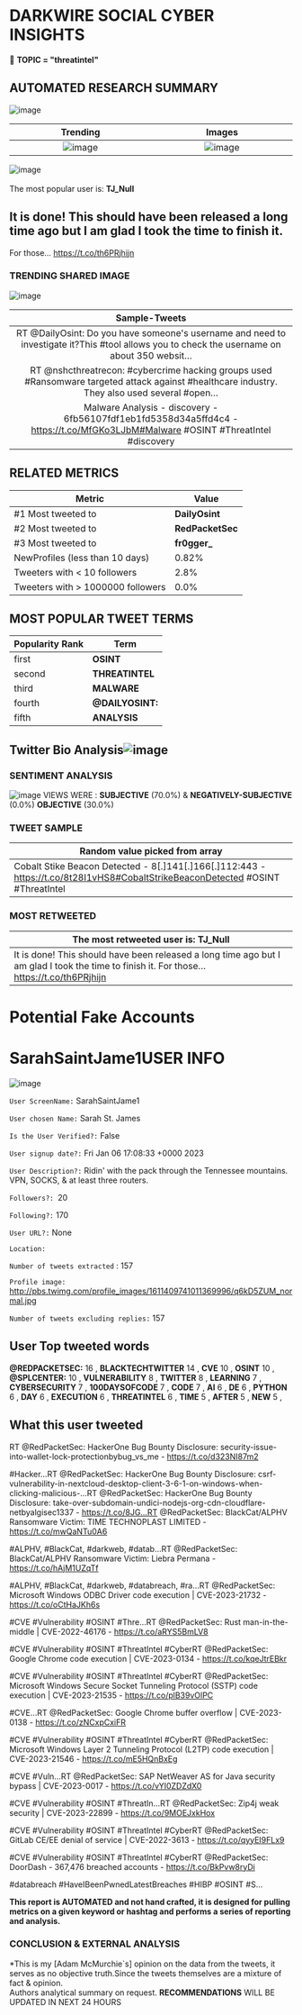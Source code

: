 # DARKWIRE SOCIAL CYBER INSIGHTS 
&#x1F34E; **TOPIC = "threatintel"**

## AUTOMATED RESEARCH SUMMARY
  ![image](darkLogo.png)   

|  Trending  |   Images | 
:-------------------------:|:-------------------------:
|  ![image](assets/threatintel/imageFile1.jpg)     <img width=200/> | ![image](assets/threatintel/imageFile2.jpg) <img width=200/> |   
 
 
![image](assets/threatintel/TWEETS.png)
<br></br>
The most popular user is: **TJ_Null**  
 

## It is done! This should have been released a long time ago but I am glad I took the time to finish it. 

For those… https://t.co/th6PRjhijn 

  




### TRENDING SHARED IMAGE

![image](assets/threatintel/twitterPostedImage.png)



|                **Sample-Tweets**        |
| :-------------: |
| RT @DailyOsint: Do you have someone's username and need to investigate it?This #tool allows you to check the username on about 350 websit… |
| RT @nshcthreatrecon: #cybercrime hacking groups used #Ransomware targeted attack against #healthcare industry. They also used several #open… |
| Malware Analysis - discovery - 6fb56107fdf1eb1fd5358d34a5ffd4c4 - https://t.co/MfGKo3LJbM#Malware #OSINT #ThreatIntel  #discovery |

## RELATED METRICS<br>
| Metric | Value |
| ------------- | ------------- |
| #1 Most tweeted to  | **DailyOsint** |
| #2 Most tweeted to  | **RedPacketSec** |
| #3 Most tweeted to  | **fr0gger_** |
| NewProfiles (less than 10 days) | 0.82%  |
| Tweeters with < 10 followers  | 2.8%|
| Tweeters with > 1000000 followers  | 0.0%  |



## MOST POPULAR TWEET TERMS 


| Popularity Rank  | Term |
| ------------- | ------------- |
| first  | **OSINT**  |
| second  | **THREATINTEL**  |
| third  | **MALWARE** |
| fourth  | **@DAILYOSINT:**  |
| fifth  | **ANALYSIS**  |


## Twitter Bio Analysis![image](assets/threatintel/BIO.png)
### SENTIMENT ANALYSIS
![image](assets/threatintel/sentiment.png)
VIEWS WERE : **SUBJECTIVE**  (70.0%) & **NEGATIVELY-SUBJECTIVE** (0.0%) **OBJECTIVE** (30.0%)

### TWEET SAMPLE 
| Random value picked from array |
| ------------- |
|Cobalt Stike Beacon Detected - 8[.]141[.]166[.]112:443 - https://t.co/8t28I1vHS8#CobaltStrikeBeaconDetected #OSINT #ThreatIntel |

### MOST RETWEETED 

| The most retweeted user is: **TJ_Null**  |
| ------------- |
| It is done! This should have been released a long time ago but I am glad I took the time to finish it. For those… https://t.co/th6PRjhijn |

# Potential Fake Accounts
 
# SarahSaintJame1USER INFO
![image](http://pbs.twimg.com/profile_images/1611409741011369996/q6kD5ZUM_normal.jpg)
 
`User ScreenName:` SarahSaintJame1 
 
`User chosen Name:` Sarah St. James 
 
`Is the User Verified?:` False 
 
`User signup date?:` Fri Jan 06 17:08:33 +0000 2023 
 
`User Description?:` Ridin' with the pack through the Tennessee mountains.
VPN, SOCKS, & at least three routers. 
 
`Followers?: `20 
 
`Following?:` 170 
 
`User URL?:` None 
 
`Location:`  
 
`Number of tweets extracted`  : 157 
 
`Profile image:` http://pbs.twimg.com/profile_images/1611409741011369996/q6kD5ZUM_normal.jpg 
 
`Number of tweets excluding replies:` 157 
 

 

 
## User Top tweeted words 
 
**@REDPACKETSEC:** 16 , **BLACKTECHTWITTER** 14 , **CVE** 10 , **OSINT** 10 , **@SPLCENTER:** 10 , **VULNERABILITY** 8 , **TWITTER** 8 , **LEARNING** 7 , **CYBERSECURITY** 7 , **100DAYSOFCODE** 7 , **CODE** 7 , **AI** 6 , **DE** 6 , **PYTHON** 6 , **DAY** 6 , **EXECUTION** 6 , **THREATINTEL** 6 , **TIME** 5 , **AFTER** 5 , **NEW** 5 , 
 
## What this user tweeted
 
RT @RedPacketSec: HackerOne Bug Bounty Disclosure: security-issue-into-wallet-lock-protectionbybug_vs_me - https://t.co/d323NI87m2

#Hacker…RT @RedPacketSec: HackerOne Bug Bounty Disclosure: csrf-vulnerability-in-nextcloud-desktop-client-3-6-1-on-windows-when-clicking-malicious-…RT @RedPacketSec: HackerOne Bug Bounty Disclosure: take-over-subdomain-undici-nodejs-org-cdn-cloudflare-netbyalgisec1337 - https://t.co/8JG…RT @RedPacketSec: BlackCat/ALPHV Ransomware Victim: TIME TECHNOPLAST LIMITED - https://t.co/mwQaNTu0A6

#ALPHV, #BlackCat, #darkweb, #datab…RT @RedPacketSec: BlackCat/ALPHV Ransomware Victim: Liebra Permana - https://t.co/hAjM1UZqTf

#ALPHV, #BlackCat, #darkweb, #databreach, #ra…RT @RedPacketSec: Microsoft Windows ODBC Driver code execution | CVE-2023-21732 - https://t.co/oCtHaJKh6s

#CVE #Vulnerability #OSINT #Thre…RT @RedPacketSec: Rust man-in-the-middle | CVE-2022-46176 - https://t.co/aRYS5BmLV8

#CVE #Vulnerability #OSINT #ThreatIntel #CyberRT @RedPacketSec: Google Chrome code execution | CVE-2023-0134 - https://t.co/kqeJtrEBkr

#CVE #Vulnerability #OSINT #ThreatIntel #CyberRT @RedPacketSec: Microsoft Windows Secure Socket Tunneling Protocol (SSTP) code execution | CVE-2023-21535 - https://t.co/plB39vOlPC

#CVE…RT @RedPacketSec: Google Chrome buffer overflow | CVE-2023-0138 - https://t.co/zNCxpCxiFR

#CVE #Vulnerability #OSINT #ThreatIntel #CyberRT @RedPacketSec: Microsoft Windows Layer 2 Tunneling Protocol (L2TP) code execution | CVE-2023-21546 - https://t.co/mE5HQnBxEg

#CVE #Vuln…RT @RedPacketSec: SAP NetWeaver AS for Java security bypass | CVE-2023-0017 - https://t.co/vYI0ZDZdX0

#CVE #Vulnerability #OSINT #ThreatIn…RT @RedPacketSec: Zip4j weak security | CVE-2023-22899 - https://t.co/9MOEJxkHox

#CVE #Vulnerability #OSINT #ThreatIntel #CyberRT @RedPacketSec: GitLab CE/EE denial of service | CVE-2022-3613 - https://t.co/qyyEI9FLx9

#CVE #Vulnerability #OSINT #ThreatIntel #CyberRT @RedPacketSec: DoorDash - 367,476 breached accounts - https://t.co/BkPvw8ryDi

#databreach #HaveIBeenPwnedLatestBreaches #HIBP #OSINT #S…
 

<b> This report is AUTOMATED and not hand crafted, it is designed for pulling metrics on a given keyword or hashtag and performs a series of reporting and analysis.</b>  
### CONCLUSION & EXTERNAL ANALYSIS

*This is my [Adam McMurchie`s] opinion on the data from the tweets, it serves as no objective truth.Since the tweets themselves are a mixture of fact & opinion.<br>
Authors analytical summary on request.
**RECOMMENDATIONS** WILL BE UPDATED IN NEXT  24 HOURS <br>